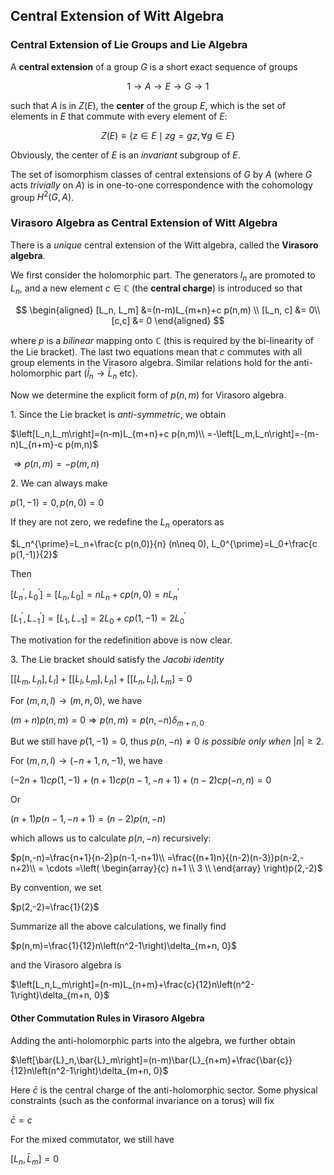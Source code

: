 ## Central Extension of Witt Algebra

### Central Extension of Lie Groups and Lie Algebra

A **central extension** of a group $G$ is a short exact sequence of groups

$$
1 \to A \to E \to G \to 1
$$

such that $A$ is in $Z(E)$, the **center** of the group $E$, which is the set of elements in $E$ that commute with every element of $E$:

$$
Z(E)\equiv
\{ z\in E \mid z g=g z, \, \forall g\in E\}
$$

Obviously, the center of $E$ is an *invariant* subgroup of $E$.

The set of isomorphism classes of central extensions of $G$ by $A$ (where $G$ acts *trivially* on $A$) is in one-to-one correspondence with the cohomology group $H^2(G,A)$.

### Virasoro Algebra as Central Extension of Witt Algebra

There is a *unique* central extension of the Witt algebra, called the **Virasoro algebra**.

We first consider the holomorphic part. The generators $l_n$ are promoted to $L_n$, and a new element $c\in \mathbb{C}$ (the **central charge**) is introduced so that

$$
\begin{aligned}
    [L_n, L_m] &=(n-m)L_{m+n}+c p(n,m)
    \\
    [L_n, c] &= 0\\
    [c,c] &= 0
\end{aligned}
$$

where $p$ is a *bilinear* mapping onto $\mathbb{C}$ (this is required by
the bi-linearity of the Lie bracket). The last two equations mean that
$c$ commutes with all group elements in the Virasoro algebra. Similar
relations hold for the anti-holomorphic part ($\bar{l}_n\to \bar{L}_n$
etc).

Now we determine the explicit form of $p(n,m)$ for Virasoro algebra.

1\. Since the Lie bracket is *anti-symmetric*, we obtain

$\left[L_n,L_m\right]=(n-m)L_{m+n}+c p(n,m)\\
=-\left[L_m,L_n\right]=-(m-n)L_{n+m}-c p(m,n)$

$\Longrightarrow  p(n,m)=-p(m,n)$

2\. We can always make

$p(1,-1)=0, p(n,0)=0$

If they are not zero, we redefine the $L_n$ operators as

$L_n^{\prime}=L_n+\frac{c p(n,0)}{n} (n\neq 0), L_0^{\prime}=L_0+\frac{c p(1,-1)}{2}$

Then

$\left[L_n^{\prime},L_0^{\prime}\right]=\left[L_n,L_0\right]=n L_n+c p(n,0)=n L_n^{\prime}$

$\left[L_1^{\prime},L_{-1}^{\prime}\right]=\left[L_1,L_{-1}\right]=2L_0+c p(1,-1)=2L_0^{\prime}$

The motivation for the redefinition above is now clear.

3\. The Lie bracket should satisfy the *Jacobi identity*

$\left[\left[L_m,L_n\right],L_l\right]+\left[\left[L_l,L_m\right],L_n\right]+\left[\left[L_n,L_l\right],L_m\right]=0$

For $(m,n,l)\to (m,n,0)$, we have

$(m+n)p(n,m)=0 \Longrightarrow p(n,m)=p(n,-n)\delta_{m+n, 0}$

But we still have $p(1,-1)=0$, thus $p(n,-n)\neq 0$ *is possible only
when* $| n| \geq 2$.

For $(m,n,l)\to (-n+1,n,-1)$, we have

$(-2n+1)c p(1,-1)+(n+1)c p(n-1,-n+1)+(n-2)c p(-n,n)=0$

Or

$(n+1) p(n-1,-n+1)=(n-2) p(n,-n)$

which allows us to calculate $p(n,-n)$ recursively:

$p(n,-n)=\frac{n+1}{n-2}p(n-1,-n+1)\\
=\frac{(n+1)n}{(n-2)(n-3)}p(n-2,-n+2)\\
= \cdots =\left(
\begin{array}{c}
 n+1 \\
 3 \\
\end{array}
\right)p(2,-2)$

By convention, we set

$p(2,-2)=\frac{1}{2}$

Summarize all the above calculations, we finally find

$p(n,m)=\frac{1}{12}n\left(n^2-1\right)\delta_{m+n, 0}$

and the Virasoro algebra is

$\left[L_n,L_m\right]=(n-m)L_{n+m}+\frac{c}{12}n\left(n^2-1\right)\delta_{m+n, 0}$

#### Other Commutation Rules in Virasoro Algebra

Adding the anti-holomorphic parts into the algebra, we further obtain

$\left[\bar{L}_n,\bar{L}_m\right]=(n-m)\bar{L}_{n+m}+\frac{\bar{c}}{12}n\left(n^2-1\right)\delta_{m+n, 0}$

Here $\bar{c}$ is the central charge of the anti-holomorphic sector.
Some physical constraints (such as the conformal invariance on a torus)
will fix

$\bar{c}=c$

For the mixed commutator, we still have

$\left[L_n,\bar{L}_m\right]=0$